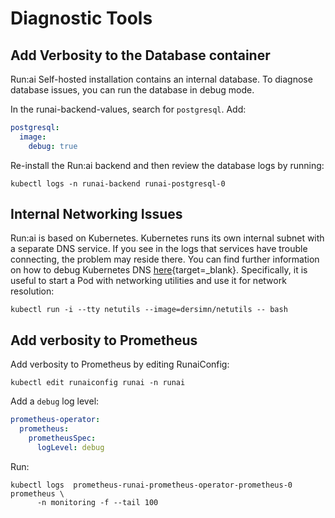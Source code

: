 # Diagnostic Tools

## Add Verbosity to the Database container

Run:ai Self-hosted installation contains an internal database. To diagnose database issues, you can run the database in debug mode.

In the runai-backend-values, search for `postgresql`. Add: 

``` YAML
postgresql:
  image:
    debug: true
```

Re-install the Run:ai backend and then review the database logs by running: 

```
kubectl logs -n runai-backend runai-postgresql-0
```


## Internal Networking Issues

Run:ai is based on Kubernetes. Kubernetes runs its own internal subnet with a separate DNS service. If you see in the logs that services have trouble connecting, the problem may reside there.  You can find further information on how to debug Kubernetes DNS [here](https://kubernetes.io/docs/tasks/administer-cluster/dns-debugging-resolution/){target=_blank}. Specifically, it is useful to start a Pod with networking utilities and use it for network resolution:

```
kubectl run -i --tty netutils --image=dersimn/netutils -- bash
```

## Add verbosity to Prometheus

Add verbosity to Prometheus by editing RunaiConfig:

```
kubectl edit runaiconfig runai -n runai
```

Add a `debug` log level:

``` YAML
prometheus-operator:
  prometheus:
    prometheusSpec:
      logLevel: debug
```

Run:
``` 
kubectl logs  prometheus-runai-prometheus-operator-prometheus-0 prometheus \
      -n monitoring -f --tail 100
```
